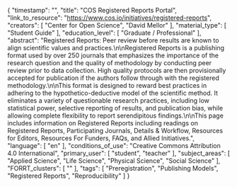 {
    "timestamp": "",
    "title": "COS Registered Reports Portal",
    "link_to_resource": "https://www.cos.io/initiatives/registered-reports",
    "creators": [
        "Center for Open Science",
        "David Mellor"
    ],
    "material_type": [
        "Student Guide"
    ],
    "education_level": [
        "Graduate / Professional"
    ],
    "abstract": "Registered Reports: Peer review before results are known to align scientific values and practices.\n\nRegistered Reports is a publishing format used by over 250 journals that emphasizes the importance of the research question and the quality of methodology by conducting peer review prior to data collection. High quality protocols are then provisionally accepted for publication if the authors follow through with the registered methodology.\n\nThis format is designed to reward best practices in adhering to the hypothetico-deductive model of the scientific method. It eliminates a variety of questionable research practices, including low statistical power, selective reporting of results, and publication bias, while allowing complete flexibility to report serendipitous findings.\n\nThis page includes information on Registered Reports including readings on Registered Reports, Participating Journals, Details & Workflow, Resources for Editors, Resources For Funders, FAQs, and Allied Initiatives.",
    "language": [
        "en"
    ],
    "conditions_of_use": "Creative Commons Attribution 4.0 International",
    "primary_user": [
        "student",
        "teacher"
    ],
    "subject_areas": [
        "Applied Science",
        "Life Science",
        "Physical Science",
        "Social Science"
    ],
    "FORRT_clusters": [
        ""
    ],
    "tags": [
        "Preregistration",
        "Publishing Models",
        "Registered Reports",
        "Reproducibility"
    ]
}